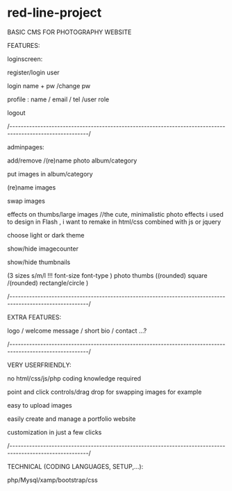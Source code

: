 # red-line-project


BASIC CMS FOR PHOTOGRAPHY WEBSITE

FEATURES:

loginscreen:

register/login user

login name + pw /change pw

profile : name / email / tel /user role

logout

/*----------------------------------------------------------------------------------------------------------*/

adminpages:

add/remove /(re)name photo album/category

put images in album/category

(re)name images

swap images

effects on thumbs/large images
//the cute, minimalistic photo effects i used to design in Flash , i want to remake in html/css combined with js or jquery

choose light or dark theme

show/hide imagecounter

show/hide thumbnails

(3 sizes s/m/l !!! font-size font-type )
photo thumbs ((rounded) square /(rounded) rectangle/circle )


/*----------------------------------------------------------------------------------------------------------*/

EXTRA FEATURES:

logo / welcome message / short bio / contact
...?

/*----------------------------------------------------------------------------------------------------------*/

VERY USERFRIENDLY:


no html/css/js/php coding knowledge required

point and click controls/drag drop for swapping images for example

easy to upload images

easily create and manage a portfolio website

customization in just a few clicks


/*----------------------------------------------------------------------------------------------------------*/

TECHNICAL (CODING LANGUAGES, SETUP,...):

php/Mysql/xamp/bootstrap/css
